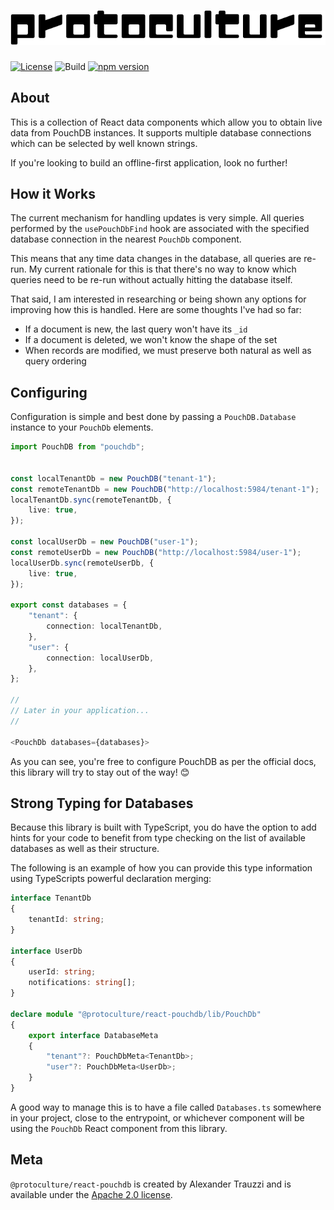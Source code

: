 # ![protoculture](https://raw.githubusercontent.com/atrauzzi/protoculture-react-pouchdb/master/protoculture.png)

[![License](https://img.shields.io/badge/License-Apache%202.0-blue.svg)](https://opensource.org/licenses/Apache-2.0)
![Build](https://github.com/atrauzzi/protoculture-react-pouchdb/workflows/Build/badge.svg)
[![npm version](https://badge.fury.io/js/%40protoculture%2Freact-pouchdb.svg)](https://www.npmjs.com/package/@protoculture/react-pouchdb)

## About
This is a collection of React data components which allow you to obtain live data from PouchDB instances. It supports multiple database connections which can be selected by well known strings.

If you're looking to build an offline-first application, look no further!

## How it Works
The current mechanism for handling updates is very simple. All queries performed by the `usePouchDbFind` hook are associated with the specified database connection in the nearest `PouchDb` component.

This means that any time data changes in the database, all queries are re-run. My current rationale for this is that there's no way to know which queries need to be re-run without actually hitting the database itself.

That said, I am interested in researching or being shown any options for improving how this is handled.  Here are some thoughts I've had so far:

 - If a document is new, the last query won't have its `_id`
 - If a document is deleted, we won't know the shape of the set
 - When records are modified, we must preserve both natural as well as query ordering 

## Configuring
Configuration is simple and best done by passing a `PouchDB.Database` instance to your `PouchDb` elements.

```typescript
import PouchDB from "pouchdb";


const localTenantDb = new PouchDB("tenant-1");
const remoteTenantDb = new PouchDB("http://localhost:5984/tenant-1");
localTenantDb.sync(remoteTenantDb, {
    live: true,
});

const localUserDb = new PouchDB("user-1");
const remoteUserDb = new PouchDB("http://localhost:5984/user-1");
localUserDb.sync(remoteUserDb, {
    live: true,
});

export const databases = {
    "tenant": {
        connection: localTenantDb,
    },
    "user": {
        connection: localUserDb,
    },
};

//
// Later in your application...
//

<PouchDb databases={databases}>
```

As you can see, you're free to configure PouchDB as per the official docs, this library will try to stay out of the way! 😊

## Strong Typing for Databases
Because this library is built with TypeScript, you do have the option to add hints for your code to benefit from type checking on the list of available databases as well as their structure.

The following is an example of how you can provide this type information using TypeScripts powerful declaration merging:

```typescript
interface TenantDb
{
    tenantId: string;
}

interface UserDb
{
    userId: string;
    notifications: string[];
}

declare module "@protoculture/react-pouchdb/lib/PouchDb"
{
    export interface DatabaseMeta
    {
        "tenant"?: PouchDbMeta<TenantDb>;
        "user"?: PouchDbMeta<UserDb>;
    }
}
```

A good way to manage this is to have a file called `Databases.ts` somewhere in your project, close to the entrypoint, or whichever component will be using the `PouchDb` React component from this library.

## Meta

`@protoculture/react-pouchdb` is created by Alexander Trauzzi and is available under the [Apache 2.0 license](https://www.apache.org/licenses/LICENSE-2.0.html).
